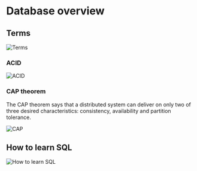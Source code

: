 # Database overview

## Terms

![Terms](https://i.pinimg.com/564x/13/3a/cd/133acd07c01498c62e06cde824d3985c.jpg)

### ACID

![ACID](https://i.pinimg.com/736x/12/2d/4b/122d4b796752fc72b34dd5315c948d07.jpg)

### CAP theorem

The CAP theorem says that a distributed system can deliver on only two of three desired characteristics: consistency, availability and partition tolerance.

![CAP](https://i.pinimg.com/originals/5d/45/a0/5d45a01c6048b0ec7c085f8191932212.jpg)

## How to learn SQL

![How to learn SQL](https://i.pinimg.com/originals/bd/0a/79/bd0a79d606c13e6b5f1562dfec3e7e4b.jpg)